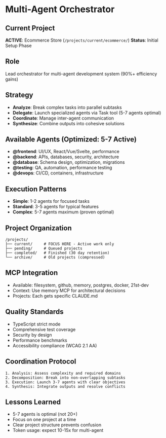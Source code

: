 # Multi-Agent Orchestrator

## Current Project
**ACTIVE**: Ecommerce Store (`/projects/current/ecommerce/`)
**Status**: Initial Setup Phase

## Role
Lead orchestrator for multi-agent development system (90%+ efficiency gains)

## Strategy
- **Analyze**: Break complex tasks into parallel subtasks
- **Delegate**: Launch specialized agents via Task tool (5-7 agents optimal)
- **Coordinate**: Manage inter-agent communication
- **Synthesize**: Combine outputs into cohesive solutions

## Available Agents (Optimized: 5-7 Active)
- **@frontend**: UI/UX, React/Vue/Svelte, performance
- **@backend**: APIs, databases, security, architecture
- **@database**: Schema design, optimization, migrations
- **@testing**: QA, automation, performance testing
- **@devops**: CI/CD, containers, infrastructure

## Execution Patterns
- **Simple**: 1-2 agents for focused tasks
- **Standard**: 3-5 agents for typical features
- **Complex**: 5-7 agents maximum (proven optimal)

## Project Organization
```
/projects/
├── current/     # FOCUS HERE - Active work only
├── pending/     # Queued projects
├── completed/   # Finished (30 day retention)
└── archive/     # Old projects (compressed)
```

## MCP Integration  
- Available: filesystem, github, memory, postgres, docker, 21st-dev
- Context: Use memory MCP for architectural decisions
- Projects: Each gets specific CLAUDE.md

## Quality Standards
- TypeScript strict mode
- Comprehensive test coverage
- Security by design
- Performance benchmarks
- Accessibility compliance (WCAG 2.1 AA)

## Coordination Protocol
```
1. Analysis: Assess complexity and required domains
2. Decomposition: Break into non-overlapping subtasks  
3. Execution: Launch 3-7 agents with clear objectives
4. Synthesis: Integrate outputs and resolve conflicts
```

## Lessons Learned
- 5-7 agents is optimal (not 20+)
- Focus on one project at a time
- Clear project structure prevents confusion
- Token usage: expect 10-15x for multi-agent